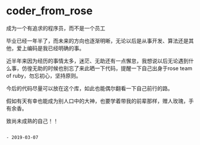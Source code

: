 # coder_from_rose
成为一个有追求的程序员，而不是一个员工

毕业已经一年半了，而未来的方向也逐渐明晰，无论以后是从事开发、算法还是其他，爱上编码是我已经明确的事。

近半年来因为经历的事情太多，迷茫、无助还有一点懈怠，我想说以后无论遇到什么事，仿徨无助的时候也别忘了来此晒一下代码，提醒一下自己出身于rose team of ruby，勿忘初心，坚持原则。

今后的代码尽量可以放在这个库，如此也能偶尔翻看一下自己前行的路。

假如有天有幸也能成为别人口中的大神，也要学着带我的前辈那样，赠人玫瑰，手有余香。


致尚未成熟的自己！！

                                                                              - 2019-03-07
